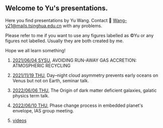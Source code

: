 ## Welcome to Yu's presentations.
Here you find presentations by Yu Wang.
Contact 📧 <Wang-y21@mails.tsinghua.edu.cn> with any problems. 

Please refer to me if you want to use any figures labelled as ©Yu or any figures not labelled. Usually they are both created by me.

Hope we all learn something!

1. [2021/06/04 SYSU](https://rainkings.github.io/Yu_pre/recycling), AVOIDING RUN-AWAY GAS ACCRETION:
ATMOSPHERIC RECYCLING

2. [2021/11/19 THU](https://rainkings.github.io/Yu_pre/WangYu_seminar.pdf), Day–night cloud asymmetry prevents
early oceans on Venus but not on Earth, seminar talk. 

3. [2022/06/06 THU](https://rainkings.github.io/Yu_pre/dmdg.pdf), The Origin of dark matter
deficient galaxies, galatic physics term talk. 

4. [2022/06/10 THU](https://rainkings.github.io/Yu_pre/phase_change.pdf), Phase change process in
embedded planet's envelope, IAS group meeting. 

5. [videos](https://rainkings.github.io/Yu_pre/Presentations/dust_recycling/videos.html)
